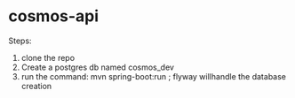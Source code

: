 # cosmos-api

Steps:
1. clone the repo
2. Create a postgres db named cosmos_dev
3. run the command: mvn spring-boot:run ; flyway willhandle the database creation
